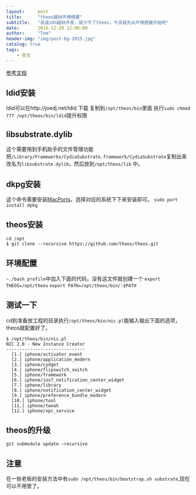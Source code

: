 ```yaml
---
layout:     post
title:      "theos越狱环境搭建"
subtitle:   "说道iOS越狱开发，就少不了theos，今天就先从环境搭建开始吧"
date:       2016-12-29 12:00:00
author:     "Tom"
header-img: "img/post-bg-2015.jpg"
catalog: true
tags:
    - 安全
---
```


[参考文档](https://github.com/theos/theos/wiki/Installation)

## ldid安装

ldid可以在http://joedj.net/ldid 下载
复制到`/opt/theos/bin`里面
执行`sudo chmod 777 /opt/theos/bin/ldid`提升权限

## libsubstrate.dylib

这个需要用到手机助手的文件管理功能把`/Library/Frameworks/CydiaSubstrate.framework/CydiaSubstrate`复制出来
改名为`libsubstrate.dylib`，然后放到`/opt/theos/lib` 中。

## dkpg安装

这个命令需要安装[MacPorts](https://www.macports.org/install.php)，选择对应的系统下下来安装即可。
`sudo port install dpkg`

## theos安装

```
cd /opt
$ git clone --recursive https://github.com/theos/theos.git
```

## 环境配置

`~./bash_profile`中加入下面的代码，没有这文件就创建一个
`export THEOS=/opt/theos`
`export PATH=/opt/theos/bin/:$PATH`

## 测试一下

cd到准备放工程的目录执行`/opt/theos/bin/nic.pl`能输入输出下面的选项，theos就配置好了。

```
$ /opt/theos/bin/nic.pl
NIC 2.0 - New Instance Creator
------------------------------
  [1.] iphone/activator_event
  [2.] iphone/application_modern
  [3.] iphone/cydget
  [4.] iphone/flipswitch_switch
  [5.] iphone/framework
  [6.] iphone/ios7_notification_center_widget
  [7.] iphone/library
  [8.] iphone/notification_center_widget
  [9.] iphone/preference_bundle_modern
  [10.] iphone/tool
  [11.] iphone/tweak
  [12.] iphone/xpc_service
```

## theos的升级

`git submodule update –recursive`

## 注意

在一些老板的安装方法中有`sudo /opt/theos/bin/bootstrap.sh substrate`,现在可以不用管了。
